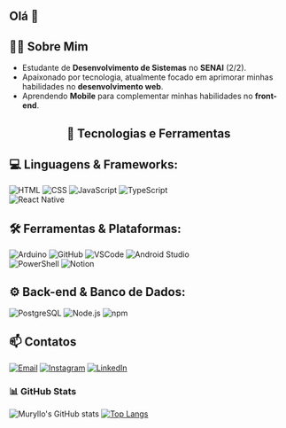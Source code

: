 ## Olá 👋

<!--
**Muryllost/Muryllost** is a ✨ _special_ ✨ repository because its `README.md` (this file) appears on your GitHub profile.

Here are some ideas to get you started:

- 🔭 I’m currently working on ...
- 🌱 I’m currently learning ...
- 👯 I’m looking to collaborate on ...
- 🤔 I’m looking for help with ...
- 💬 Ask me about ...
- 📫 How to reach me: ...
- 😄 Pronouns: ...
- ⚡ Fun fact: ...
-->
## 👨‍💻 Sobre Mim
- Estudante de **Desenvolvimento de Sistemas** no **SENAI** (2/2).
- Apaixonado por tecnologia, atualmente focado em aprimorar minhas habilidades no **desenvolvimento web**.
- Aprendendo **Mobile** para complementar minhas habilidades no **front-end**.

<h2 align="center">🚀 Tecnologias e Ferramentas</h2>

## 💻 Linguagens & Frameworks:  
![HTML](https://img.shields.io/badge/HTML5-E34F26?style=flat-square&logo=html5&logoColor=white)
![CSS](https://img.shields.io/badge/CSS3-1572B6?style=flat-square&logo=css3&logoColor=white)
![JavaScript](https://img.shields.io/badge/JavaScript-F7DF1E?style=flat-square&logo=javascript&logoColor=black)
![TypeScript](https://img.shields.io/badge/TypeScript-3178C6?style=flat-square&logo=typescript&logoColor=white)  
![React Native](https://img.shields.io/badge/React%20Native-61DAFB?style=flat-square&logo=react&logoColor=white)  

## 🛠 Ferramentas & Plataformas:  
![Arduino](https://img.shields.io/badge/Arduino-00979D?style=flat-square&logo=arduino&logoColor=white)
![GitHub](https://img.shields.io/badge/GitHub-181717?style=flat-square&logo=github&logoColor=white)
![VSCode](https://img.shields.io/badge/VSCode-007ACC?style=flat-square&logo=visual-studio-code&logoColor=white)
![Android Studio](https://img.shields.io/badge/Android%20Studio-3DDC84?style=flat-square&logo=android-studio&logoColor=white)  
![PowerShell](https://img.shields.io/badge/PowerShell-5391FE?style=flat-square&logo=powershell&logoColor=white) ![Notion](https://img.shields.io/badge/Notion-000000?style=flat-square&logo=notion&logoColor=white)

## ⚙️ Back-end & Banco de Dados:  
![PostgreSQL](https://img.shields.io/badge/PostgreSQL-336791?style=flat-square&logo=postgresql&logoColor=white) ![Node.js](https://img.shields.io/badge/Node.js-43853D?style=flat-square&logo=node.js&logoColor=white) ![npm](https://img.shields.io/badge/npm-CB3837?style=flat-square&logo=npm&logoColor=white)

## 📫 Contatos
[![Email](https://img.shields.io/badge/Email-D14836?style=for-the-badge&logo=gmail&logoColor=white)](mailto:muryteixeira14@gmail.com)
[![Instagram](https://img.shields.io/badge/Instagram-E4405F?style=for-the-badge&logo=instagram&logoColor=white)](https://www.instagram.com/Muryllostx8)
[![LinkedIn](https://img.shields.io/badge/LinkedIn-0A66C2?style=for-the-badge&logo=linkedin&logoColor=white)](https://www.linkedin.com/in/muryllo-teixeira-2361592b3/)

### 📊 GitHub Stats
![Muryllo's GitHub stats](https://github-readme-stats.vercel.app/api?username=MurylloSenai&show_icons=true&title_color=8A2BE2&text_color=FFFFFF&icon_color=00BFFF&bg_color=1C1C1C&border_radius=15&hide_border=true&cache_seconds=600)
[![Top Langs](https://github-readme-stats.vercel.app/api/top-langs/?username=MurylloSenai&layout=compact&title_color=8A2BE2&text_color=FFFFFF&icon_color=00BFFF&bg_color=1C1C1C&border_radius=15&hide_border=true&cache_seconds=2300)](https://github.com/Anuraghazra)
